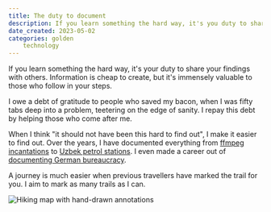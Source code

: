 ```yaml
---
title: The duty to document
description: If you learn something the hard way, it's you duty to share your lessons with others.
date_created: 2023-05-02
categories: golden
    technology
---
```


If you learn something the hard way, it's your duty to share your findings with others. Information is cheap to create, but it's immensely valuable to those who follow in your steps.

I owe a debt of gratitude to people who saved my bacon, when I was fifty tabs deep into a problem, teetering on the edge of sanity. I repay this debt by helping those who come after me.

When I think "it should not have been this hard to find out", I make it easier to find out. Over the years, I have documented everything from [ffmpeg incantations](/blog/ffmpeg-extract-subtitles) to [Uzbek petrol stations](https://www.openstreetmap.org/changeset/72463537). I even made a career out of [documenting German bureaucracy](/projects/all-about-berlin).

A journey is much easier when previous travellers have marked the trail for you. I aim to mark as many trails as I can.

![Hiking map with hand-drawn annotations](/images/annotated-map.jpg)
